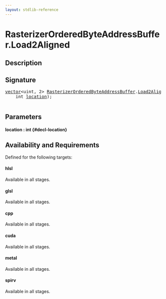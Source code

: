 ```yaml
---
layout: stdlib-reference
---
```


# RasterizerOrderedByteAddressBuffer\.Load2Aligned

## Description





## Signature 

<pre>
<a href="/stdlib-reference/types/vector/index" class="code_type">vector</a>&lt;uint, 2&gt; <a href="/stdlib-reference/types/RasterizerOrderedByteAddressBuffer/index" class="code_type">RasterizerOrderedByteAddressBuffer</a>.<a href="/stdlib-reference/types/RasterizerOrderedByteAddressBuffer/Load2Aligned">Load2Aligned</a>(
    int <a href="/stdlib-reference/types/RasterizerOrderedByteAddressBuffer/Load2Aligned#decl-location" class="code_param">location</a>);

</pre>

## Parameters

#### location  : int {#decl-location}

## Availability and Requirements

Defined for the following targets:

#### hlsl
Available in all stages.

#### glsl
Available in all stages.

#### cpp
Available in all stages.

#### cuda
Available in all stages.

#### metal
Available in all stages.

#### spirv
Available in all stages.



